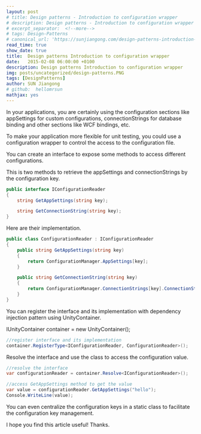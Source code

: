 ```yaml
---
layout: post
# title: Design patterns - Introduction to configuration wrapper
# description: Design patterns - Introduction to configuration wrapper
# excerpt_separator:  <!--more-->
# tags: Design-Patterns
# canonical_url: 'https://sunjiangong.com/design-patterns-introduction-to-configuration-wrapper/'
read_time: true
show_date: true
title:  Design patterns Introduction to configuration wrapper
date:   2015-02-08 06:00:00 +0100
description: Design patterns Introduction to configuration wrapper
img: posts/uncategorized/design-patterns.PNG
tags: [DesignPatterns]
author: SUN Jiangong
# github:  hellomrsun
mathjax: yes
---
```


In your applications, you are certainly using the configuration sections like appSettings for custom configurations, connectionStrings for database binding and other sections like WCF bindings, etc.

To make your application more flexible for unit testing, you could use a configuration wrapper to control the access to the configuration file.

You can create an interface to expose some methods to access different configurations.

<!--more-->

This is two methods to retrieve the appSettings and connectionStrings by the configuration key.

```csharp
public interface IConfigurationReader
{
    string GetAppSettings(string key);

    string GetConnectionString(string key);
}
```

Here are their implementation.

```csharp
public class ConfigurationReader : IConfigurationReader
{
    public string GetAppSettings(string key)
    {
        return ConfigurationManager.AppSettings[key];
    }

    public string GetConnectionString(string key)
    {
        return ConfigurationManager.ConnectionStrings[key].ConnectionString;
    }
}
```

You can register the interface and its implementation with dependency injection pattern using UnityContainer.

IUnityContainer container = new UnityContainer();

```csharp
//register interface and its implementation
container.RegisterType<IConfigurationReader, ConfigurationReader>();
```

Resolve the interface and use the class to access the configuration value.

```csharp
//resolve the interface
var configurationReader = container.Resolve<IConfigurationReader>();

//access GetAppSettings method to get the value
var value = configurationReader.GetAppSettings("hello");
Console.WriteLine(value);
```


You can even centralize the configuration keys in a static class to facilitate the configuration key management.

I hope you find this article useful! Thanks.